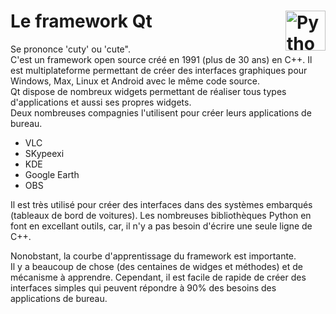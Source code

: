 # **Le framework Qt** <a href="../"><img align="right" src="https://upload.wikimedia.org/wikipedia/commons/thumb/8/81/Qt_logo_neon_2022.svg/langfr-2560px-Qt_logo_neon_2022.svg.png" alt="Python" title="Python" widht="auto" height="64px"></a>

Se prononce 'cuty' ou 'cute".  
C'est un framework open source créé en 1991 (plus de 30 ans) en C++. Il est multiplateforme permettant de créer des interfaces graphiques pour Windows, Max, Linux et Android avec le même code source.  
Qt dispose de nombreux widgets permettant de réaliser tous types d'applications et aussi ses propres widgets.  
Deux nombreuses compagnies l'utilisent pour créer leurs applications de bureau.
* VLC
* SKypeexi
* KDE
* Google Earth
* OBS

Il est très utilisé pour créer des interfaces dans des systèmes embarqués (tableaux de bord de voitures).
Les nombreuses bibliothèques Python en font en excellant outils, car, il n'y a pas besoin d'écrire une seule ligne de C++.  

Nonobstant, la courbe d'apprentissage du framework est importante.  
Il y a beaucoup de chose (des centaines de widges et méthodes) et de mécanisme à apprendre. Cependant, il est facile de rapide de créer des interfaces simples qui peuvent répondre à 90% des besoins des applications de bureau. 